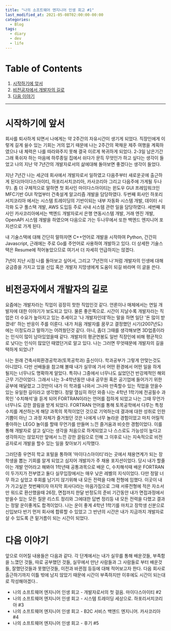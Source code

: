 ```yaml
---
title: "나의 소프트웨어 엔지니어 인생 회고 #1"
last_modified_at: 2021-05-08T02:00:00-00:00
categories:
  - Blog
tags:
  - diary
  - dev
  - life
---
```


# Table of Contents
1. [시작하기에 앞서](#시작하기에-앞서)
1. [비전공자에서 개발자의 길로](#비전공자에서-개발자의-길로)
1. [다음 이야기](#다음-이야기)


---


# 시작하기에 앞서

회사를 퇴사하게 되면서 나에게는 약 2주간의 자유시간이 생기게 되었다. 직장인에게 이렇게 길게 쉴수 있는 기회는 거의 없기 때문에 나는 2주간의 꽉채운 제주 여행을 계획하였으나 내 체력은 나를 따라와주지 못해 결국 이르게 복귀하게 되었다. 2-3일 남은기간 그래 푹쉬자 하는 마음에 하루종일 집에서 쉬다가 문득 무엇인가 하고 싶다는 생각이 들었고 나의 지난 약 7년간의 개발자로서의 삶에대해 돌아보면 좋겠다는 생각이 들었다.

지난 7년간 나는 세군데 회사에서 개발자로서 일하였고 다음주부터 새로운곳에 출근하게 된다(마이다스아이티, 하포리서치코리아, 카사코리아 그리고 다음주에 가게될 두나무). 좀 더 구체적으로 말하면 첫 회사인 마이다스아이티는 윈도우 GUI 프레임워크인 MFC기반 GUI 작업부터 건축설계 알고리즘 개발을 담당하였다. 두번째 회사인 하포리서치코리아 에서는 시스템 트레이딩의 기반이되는 내부 자동화 시스템 개발, 데이터 시각화 도구 풀스택 개발, AWS 도입등 주로 사내 시스템 관련 일을 담당하였다. 세번째 회사인 카사코리아에서는 백엔드 개발자로서 은행 연동시스템 개발, 거래 엔진 개발, OpenAPI 시스템 개발을 하였으며 다음으로 가는 두나무에서 또한 백엔드 엔지니어 포지션으로 가게 된다.

내 기술스택에 대해 간단히 말하자면 C++언어로 개발을 시작하여 Python, 간간히 Javascript, 근래에는 주로 Go를 주언어로 사용하여 개발하고 있다. 더 상세한 기술스택은 Resume에 적어놓았으므로 여기서 더 자세히 언급하지는 않겠다.

7년이 지난 시점 나를 돌아보고 싶어서, 그리고 '7년전의 나'처럼 개발자의 인생에 대해 궁금증을 가지고 있을 신입 혹은 개발자 지망생에게 도움이 되길 바라며 이 글을 쓴다.


# 비전공자에서 개발자의 길로

요즘에는 개발자라는 직업이 굉장히 핫한 직업인것 같다. 언론이나 매체에서는 연일 개발자에 대한 이야기가 보도되고 있다. 물론 좋은쪽으로. 시간이 지날수록 개발자라는 직업은 더 수요가 높아지고 있는 추세이고 '나 개발자인데'하는 말을 하면 일단 '돈 많이 받겠네!' 하는 반응이 주를 이룬다. 내가 처음 개발자를 꿈꾸고 결정했던 시기(2007년도)에는 이정도라고 말하기는 어려웠던것 같다. 아니, 좀더 그때를 생각해보면 3D업종이라는 인식이 많이 남아있었을때 같다. 개발자의 평균연봉도 일반 직장인에 비해 평균적으로 낮다는 인식이 많았던 때였던거로 알고 있다. 나는 그러면 무엇때문에 개발자의 길을 택하게 되었나?

나는 원래 건축사회환경공학과(토목공학과) 출신이다. 학과공부가 그렇게 안맞는것도 아니었다. 다만 선배들을 참고해 볼때 내가 실무에 가서 어떤 환경에서 어떤 일을 하게 될지는 너무나도 명확하게 알았다. 특히나 그중에서 너무나도 싫었던건 반강제적인 해외 근무 기간이었다. 그래서 나는 3-4학년동안 내내 공무원 혹은 공기업에 들어가기 위한 공부에 매달렸고 그것만이 내가 이 학과를 나와서 그나마 만족할수 있는 직업을 얻을수 있는 유일한 길이라고 생각했다. 정말 열심히 하던 와중 나는 4학년 1학기에 전공필수 과목인 '수치해석'을 듣게 되어 FORTRAN이라는 언어를 접하게 되었고 나는 그때 무언가 너무나도 강한 끌림을 받게 되었다. FORTRAN 언어를 통해 토목공학에서 다루는 특정 수치를 계산하는게 해당 과목의 목적이었던 것으로 기억하는데 결과에 대한 성취로 인한 기쁨이 아닌 그 과정 자체가 즐거웠던 것은 나에게 너무 놀라운 경험이었고 마치 어릴적 좋아하는 LEGO 놀이를 할때 무언가를 만들며 느낀 즐거움과 비슷한 경험이었다. 이를 통해 개발자로 살고 싶다는 생각을 처음으로 하게되었고 나 스스로도 가능성이 높다고 생각하지는 않았지만 앞에서 느낀 강한 끌림으로 인해 그 이후로 나는 지속적으로 비전공자로서 개발을 할수 있는 일을 찾아보기 시작했다.

그러던중 우연히 학교 포털을 통하여 '마이다스아이티'라는 곳에서 채용연계가 되는 장학생을 뽑는 기회를 알게 되었고 심지어 개발자가 주 채용 포지션이었다. 당시 내가 할줄 아는 개발 언어라고 해봐야 1학년때 공통과목으로 배운 C, 수치해석때 배운 FORTRAN 이 두가지가 전부였고 둘다 실무입장에서는 매우 낮은 레벨의 지식이었다. 다만 정말 너무 하고 싶었고 후회를 남기지 않기위해 내 모든 전력을 다해 전형에 임했다. 이곳이 내가 가고싶은 첫번째이자 마지막 회사다라는 마음가짐으로 그때 서류전형에 적은 자소서만 워드로 환산했을때 26장, 면접까지 한달 반정도의 준비 기간동안 내가 면접과정에서 받을수 있는 모든 질문 리스트 정리와 그에대한 답변 정리등 내 모든 전력을 다했고 결과는 정말 운이좋게도 합격이었다. 나는 운이 좋게 4학년 1학기를 마치고 장학생 신분으로 신입보다 반기 먼저 회사에 합류할 수 있었고 그 반년의 시간은 내가 지금까지 개발자로 살 수 있도록 큰 밑거름이 되는 시간이 되었다.


# 다음 이야기

앞으로 이어질 내용들은 다음과 같다. 각 단계에서는 내가 실무를 통해 배운것들, 부족함을 느꼈던 것들, 따로 공부했던 것들, 실무에서 만난 사람들과 그 사람들로 부터 배운것들, 잘했던것들과 못했던것들, 이전과 바뀐점 등등에 대해 적어보고자 한다.
다음 회사로 출근하기까지 이틀 밖에 남지 않았기 때문에 시간이 부족하지만 이후에도 시간이 되는대로 작성해야겠다..

- 나의 소프트웨어 엔지니어 인생 회고 - 개발자로서의 첫 걸음. 마이다스아이티 #2
- 나의 소프트웨어 엔지니어 인생 회고 - 시스템 트레이딩 세상으로. 하포리서치코리아 #3
- 나의 소프트웨어 엔지니어 인생 회고 - B2C 서비스 백엔드 엔지니어. 카사코리아 #4
- 나의 소프트웨어 엔지니어 인생 회고 - 후기 #5